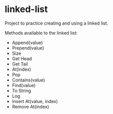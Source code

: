 # linked-list

Project to practice creating and using a linked list.

Methods available to the linked list:

- Append(value)
- Prepend(value)
- Size
- Get Head
- Get Tail
- At(index)
- Pop
- Contains(value)
- Find(value)
- To String
- Log
- Insert At(value, index)
- Remove At(index)
